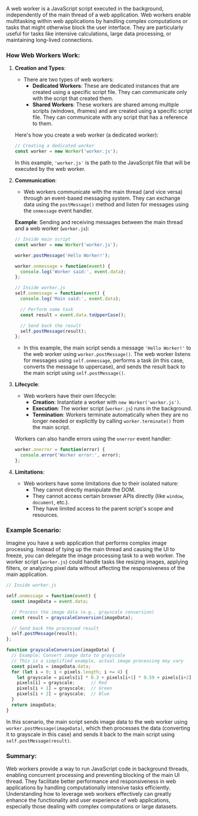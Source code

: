 A web worker is a JavaScript script executed in the background, independently of the main thread of a web application. Web workers enable multitasking within web applications by handling complex computations or tasks that might otherwise block the user interface. They are particularly useful for tasks like intensive calculations, large data processing, or maintaining long-lived connections.

### How Web Workers Work:

1. **Creation and Types**:
   - There are two types of web workers:
     - **Dedicated Workers**: These are dedicated instances that are created using a specific script file. They can communicate only with the script that created them.
     - **Shared Workers**: These workers are shared among multiple scripts (windows, iframes) and are created using a specific script file. They can communicate with any script that has a reference to them.

   Here's how you create a web worker (a dedicated worker):

   ```javascript
   // Creating a dedicated worker
   const worker = new Worker('worker.js');
   ```

   In this example, `'worker.js'` is the path to the JavaScript file that will be executed by the web worker.

2. **Communication**:
   - Web workers communicate with the main thread (and vice versa) through an event-based messaging system. They can exchange data using the `postMessage()` method and listen for messages using the `onmessage` event handler.

   **Example**: Sending and receiving messages between the main thread and a web worker (`worker.js`):

   ```javascript
   // Inside main script
   const worker = new Worker('worker.js');

   worker.postMessage('Hello Worker!');

   worker.onmessage = function(event) {
     console.log('Worker said:', event.data);
   };

   // Inside worker.js
   self.onmessage = function(event) {
     console.log('Main said:', event.data);

     // Perform some task
     const result = event.data.toUpperCase();

     // Send back the result
     self.postMessage(result);
   };
   ```

   - In this example, the main script sends a message `'Hello Worker!'` to the web worker using `worker.postMessage()`. The web worker listens for messages using `self.onmessage`, performs a task (in this case, converts the message to uppercase), and sends the result back to the main script using `self.postMessage()`.

3. **Lifecycle**:
   - Web workers have their own lifecycle:
     - **Creation**: Instantiate a worker with `new Worker('worker.js')`.
     - **Execution**: The worker script (`worker.js`) runs in the background.
     - **Termination**: Workers terminate automatically when they are no longer needed or explicitly by calling `worker.terminate()` from the main script.

   Workers can also handle errors using the `onerror` event handler:

   ```javascript
   worker.onerror = function(error) {
     console.error('Worker error:', error);
   };
   ```

4. **Limitations**:
   - Web workers have some limitations due to their isolated nature:
     - They cannot directly manipulate the DOM.
     - They cannot access certain browser APIs directly (like `window`, `document`, etc.).
     - They have limited access to the parent script's scope and resources.

### Example Scenario:

Imagine you have a web application that performs complex image processing. Instead of tying up the main thread and causing the UI to freeze, you can delegate the image processing task to a web worker. The worker script (`worker.js`) could handle tasks like resizing images, applying filters, or analyzing pixel data without affecting the responsiveness of the main application.

```javascript
// Inside worker.js

self.onmessage = function(event) {
  const imageData = event.data;

  // Process the image data (e.g., grayscale conversion)
  const result = grayscaleConversion(imageData);

  // Send back the processed result
  self.postMessage(result);
};

function grayscaleConversion(imageData) {
  // Example: Convert image data to grayscale
  // This is a simplified example, actual image processing may vary
  const pixels = imageData.data;
  for (let i = 0; i < pixels.length; i += 4) {
    let grayscale = pixels[i] * 0.3 + pixels[i+1] * 0.59 + pixels[i+2] * 0.11;
    pixels[i] = grayscale;      // Red
    pixels[i + 1] = grayscale;  // Green
    pixels[i + 2] = grayscale;  // Blue
  }
  return imageData;
}
```

In this scenario, the main script sends image data to the web worker using `worker.postMessage(imageData)`, which then processes the data (converting it to grayscale in this case) and sends it back to the main script using `self.postMessage(result)`.

### Summary:

Web workers provide a way to run JavaScript code in background threads, enabling concurrent processing and preventing blocking of the main UI thread. They facilitate better performance and responsiveness in web applications by handling computationally intensive tasks efficiently. Understanding how to leverage web workers effectively can greatly enhance the functionality and user experience of web applications, especially those dealing with complex computations or large datasets.